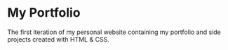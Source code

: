 # My Portfolio
The first iteration of my personal website containing my portfolio and side projects created with HTML & CSS.
